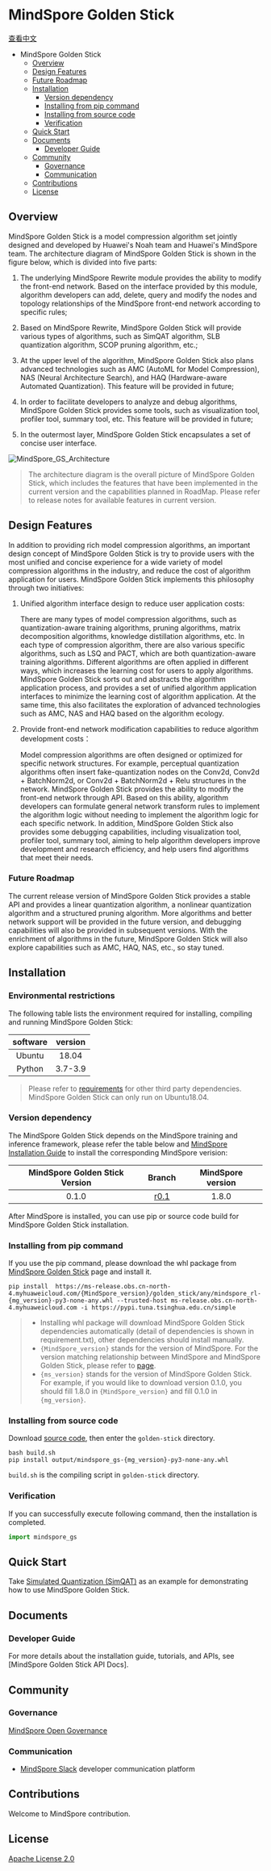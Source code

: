 # MindSpore Golden Stick

[查看中文](./README_CN.md)

<!-- TOC -->

- MindSpore Golden Stick
    - [Overview](#overview)
    - [Design Features](#design-features)
    - [Future Roadmap](#future-roadmap)
    - [Installation](#installation)
        - [Version dependency](#version-dependency)
        - [Installing from pip command](#installing-from-pip-command)
        - [Installing from source code](#installing-from-source-code)
        - [Verification](#verification)
    - [Quick Start](#quick-start)
    - [Documents](#documents)
        - [Developer Guide](#developer-guide)
    - [Community](#community)
        - [Governance](#governance)
        - [Communication](#communication)
    - [Contributions](#contributions)
    - [License](#license)

<!-- /TOC -->

## Overview

MindSpore Golden Stick is a model compression algorithm set jointly designed and developed by Huawei's Noah team and Huawei's MindSpore team. The architecture diagram of MindSpore Golden Stick is shown in the figure below, which is divided into five parts:

1. The underlying MindSpore Rewrite module provides the ability to modify the front-end network. Based on the interface provided by this module, algorithm developers can add, delete, query and modify the nodes and topology relationships of the MindSpore front-end network according to specific rules;

2. Based on MindSpore Rewrite, MindSpore Golden Stick will provide various types of algorithms, such as SimQAT algorithm, SLB quantization algorithm, SCOP pruning algorithm, etc.;

3. At the upper level of the algorithm, MindSpore Golden Stick also plans advanced technologies such as AMC (AutoML for Model Compression), NAS (Neural Architecture Search), and HAQ (Hardware-aware Automated Quantization). This feature will be provided in future;

4. In order to facilitate developers to analyze and debug algorithms, MindSpore Golden Stick provides some tools, such as visualization tool, profiler tool, summary tool, etc. This feature will be provided in future;

5. In the outermost layer, MindSpore Golden Stick encapsulates a set of concise user interface.

![MindSpore_GS_Architecture](docs/golden-stick-arch.png)

> The architecture diagram is the overall picture of MindSpore Golden Stick, which includes the features that have been implemented in the current version and the capabilities planned in RoadMap. Please refer to release notes for available features in current version.

## Design Features

In addition to providing rich model compression algorithms, an important design concept of MindSpore Golden Stick is try to provide users with the most unified and concise experience for a wide variety of model compression algorithms in the industry, and reduce the cost of algorithm application for users. MindSpore Golden Stick implements this philosophy through two initiatives:

1. Unified algorithm interface design to reduce user application costs:

   There are many types of model compression algorithms, such as quantization-aware training algorithms, pruning algorithms, matrix decomposition algorithms, knowledge distillation algorithms, etc. In each type of compression algorithm, there are also various specific algorithms, such as LSQ and PACT, which are both quantization-aware training algorithms. Different algorithms are often applied in different ways, which increases the learning cost for users to apply algorithms. MindSpore Golden Stick sorts out and abstracts the algorithm application process, and provides a set of unified algorithm application interfaces to minimize the learning cost of algorithm application. At the same time, this also facilitates the exploration of advanced technologies such as AMC, NAS and HAQ based on the algorithm ecology.

2. Provide front-end network modification capabilities to reduce algorithm development costs：

   Model compression algorithms are often designed or optimized for specific network structures. For example, perceptual quantization algorithms often insert fake-quantization nodes on the Conv2d, Conv2d + BatchNorm2d, or Conv2d + BatchNorm2d + Relu structures in the network. MindSpore Golden Stick provides the ability to modify the front-end network through API. Based on this ability, algorithm developers can formulate general network transform rules to implement the algorithm logic without needing to implement the algorithm logic for each specific network. In addition, MindSpore Golden Stick also provides some debugging capabilities, including visualization tool, profiler tool, summary tool, aiming to help algorithm developers improve development and research efficiency, and help users find algorithms that meet their needs.

### Future Roadmap

The current release version of MindSpore Golden Stick provides a stable API and provides a linear quantization algorithm, a nonlinear quantization algorithm and a structured pruning algorithm. More algorithms and better network support will be provided in the future version, and debugging capabilities will also be provided in subsequent versions. With the enrichment of algorithms in the future, MindSpore Golden Stick will also explore capabilities such as AMC, HAQ, NAS, etc., so stay tuned.

## Installation

### Environmental restrictions

The following table lists the environment required for installing, compiling and running MindSpore Golden Stick:

| software | version  |
| :-----: | :-----: |
| Ubuntu  |  18.04  |
| Python  |  3.7-3.9 |

> Please refer to [requirements](https://gitee.com/mindspore/golden-stick/blob/r0.1/requirements.txt) for other third party dependencies.
> MindSpore Golden Stick can only run on Ubuntu18.04.

### Version dependency

The MindSpore Golden Stick depends on the MindSpore training and inference framework, please refer the table below and [MindSpore Installation Guide](https://mindspore.cn/install) to install the corresponding MindSpore verision:

| MindSpore Golden Stick Version |                            Branch                            | MindSpore version |
| :-----------------------------: | :----------------------------------------------------------: | :-------: |
|          0.1.0          | [r0.1](https://gitee.com/mindspore/golden-stick/tree/r0.1/) |   1.8.0   |

After MindSpore is installed, you can use pip or source code build for MindSpore Golden Stick installation.

### Installing from pip command

If you use the pip command, please download the whl package from [MindSpore Golden Stick](https://www.mindspore.cn/versions/en) page and install it.

```shell
pip install  https://ms-release.obs.cn-north-4.myhuaweicloud.com/{MindSpore_version}/golden_stick/any/mindspore_rl-{mg_version}-py3-none-any.whl --trusted-host ms-release.obs.cn-north-4.myhuaweicloud.com -i https://pypi.tuna.tsinghua.edu.cn/simple
```

> - Installing whl package will download MindSpore Golden Stick dependencies automatically (detail of dependencies is shown in requirement.txt),  other dependencies should install manually.
> - `{MindSpore_version}` stands for the version of MindSpore. For the version matching relationship between MindSpore and MindSpore Golden Stick, please refer to [page](https://www.mindspore.cn/versions).
> - `{ms_version}` stands for the version of MindSpore Golden Stick. For example, if you would like to download version 0.1.0, you should fill 1.8.0 in `{MindSpore_version}` and fill 0.1.0 in `{mg_version}`.

### Installing from source code

Download [source code](https://gitee.com/mindspore/golden-stick), then enter the `golden-stick` directory.

```shell
bash build.sh
pip install output/mindspore_gs-{mg_version}-py3-none-any.whl
```

`build.sh` is the compiling script in `golden-stick` directory.

### Verification

If you can successfully execute following command, then the installation is completed.

```python
import mindspore_gs
```

## Quick Start

Take [Simulated Quantization (SimQAT)](https://gitee.com/mindspore/docs/blob/master/docs/golden_stick/docs/source_zh_cn/quantization/simqat.md) as an example for demonstrating how to use MindSpore Golden Stick.

## Documents

### Developer Guide

For more details about the installation guide, tutorials, and APIs, see [MindSpore Golden Stick API Docs].

## Community

### Governance

[MindSpore Open Governance](https://gitee.com/mindspore/community/blob/master/governance.md)

### Communication

- [MindSpore Slack](https://join.slack.com/t/mindspore/shared_invite/zt-dgk65rli-3ex4xvS4wHX7UDmsQmfu8w) developer communication platform

## Contributions

Welcome to MindSpore contribution.

## License

[Apache License 2.0](https://gitee.com/mindspore/golden-stick/blob/r0.1/LICENSE)
